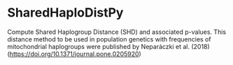 # SharedHaploDistPy
Compute Shared Haplogroup Distance (SHD) and associated p-values.
This distance method to be used in population genetics with frequencies of mitochondrial haplogroups were published by Neparáczki et al. (2018) (https://doi.org/10.1371/journal.pone.0205920)
